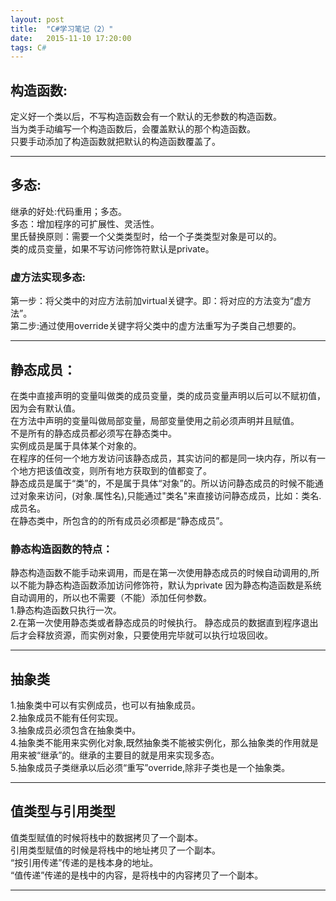 ```yaml
---
layout: post
title:  "C#学习笔记（2）"
date:   2015-11-10 17:20:00
tags: C#
---
```


## 构造函数: 

定义好一个类以后，不写构造函数会有一个默认的无参数的构造函数。  
当为类手动编写一个构造函数后，会覆盖默认的那个构造函数。  
只要手动添加了构造函数就把默认的构造函数覆盖了。
 



---

## 多态:

继承的好处:代码重用；多态。  
多态：增加程序的可扩展性、灵活性。  
里氏替换原则：需要一个父类类型时，给一个子类类型对象是可以的。  
类的成员变量，如果不写访问修饰符默认是private。  

### 虚方法实现多态:   
 
第一步：将父类中的对应方法前加virtual关键字。即：将对应的方法变为“虚方法”。  
第二步:通过使用override关键字将父类中的虚方法重写为子类自己想要的。



---

## 静态成员：

在类中直接声明的变量叫做类的成员变量，类的成员变量声明以后可以不赋初值，因为会有默认值。  
在方法中声明的变量叫做局部变量，局部变量使用之前必须声明并且赋值。  
不是所有的静态成员都必须写在静态类中。  
实例成员是属于具体某个对象的。  
在程序的任何一个地方发访问该静态成员，其实访问的都是同一块内存，所以有一个地方把该值改变，则所有地方获取到的值都变了。  
静态成员是属于“类”的，不是属于具体“对象”的。所以访问静态成员的时候不能通过对象来访问，(对象.属性名),只能通过"类名"来直接访问静态成员，比如：类名.成员名。  
在静态类中，所包含的的所有成员必须都是“静态成员”。  
  
### 静态构造函数的特点：  
  
静态构造函数不能手动来调用，而是在第一次使用静态成员的时候自动调用的,所以不能为静态构造函数添加访问修饰符，默认为private
因为静态构造函数是系统自动调用的，所以也不需要（不能）添加任何参数。  
1.静态构造函数只执行一次。    
2.在第一次使用静态类或者静态成员的时候执行。
静态成员的数据直到程序退出后才会释放资源，而实例对象，只要使用完毕就可以执行垃圾回收。
 


---

## 抽象类    
1.抽象类中可以有实例成员，也可以有抽象成员。   
2.抽象成员不能有任何实现。   
3.抽象成员必须包含在抽象类中。   
4.抽象类不能用来实例化对象,既然抽象类不能被实例化，那么抽象类的作用就是用来被“继承”的。继承的主要目的就是用来实现多态。  
5.抽象成员子类继承以后必须“重写”override,除非子类也是一个抽象类。


---

## 值类型与引用类型  
值类型赋值的时候将栈中的数据拷贝了一个副本。  
引用类型赋值的时候是将栈中的地址拷贝了一个副本。  
“按引用传递”传递的是栈本身的地址。  
“值传递”传递的是栈中的内容，是将栈中的内容拷贝了一个副本。


---


